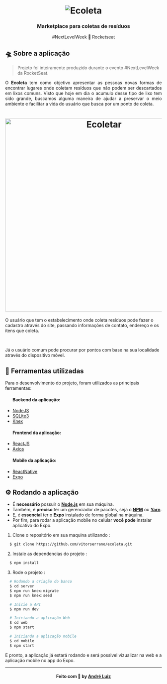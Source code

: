 <h1 align="center"> 
  <img src="https://github.com/whyandree/Ecoleta/blob/master/web/src/assets/logo.svg" alt="Ecoleta" />
</h1>

<h3 align="center">
Marketplace para coletas de resíduos
</h3>

<p align="center">
#NextLevelWeek 🚀 Rocketseat
</p>

<h2>🛸 Sobre a aplicação </h2>
<blockquote>Projeto foi inteiramente produzido durante o evento #NextLevelWeek da RocketSeat.</blockquote>

<p align="justify">O <b>Ecoleta</b> tem como objetivo apresentar as pessoas novas formas de encontrar lugares
onde coletam resíduos que não podem ser descartados em lixos
comuns. Visto que hoje em dia o acumulo desse tipo de lixo tem sido
grande, buscamos alguma maneira de ajudar a preservar o meio ambiente
e facilitar a vida do usuário que busca por um ponto de coleta.</p>

<h1 align="center" >
 <img alt="Ecoletar" src="https://user-images.githubusercontent.com/62680019/84038303-275f1800-a976-11ea-86cf-28be93c1cf74.jpg" 
      width="620px"> 
</h1>

<p>O usuário que tem o
estabelecimento onde coleta resíduos pode fazer o cadastro através
do site, passando informações de contato, endereço e os itens que coleta.</p>
<br />
<p>Já o usuário comum pode procurar por pontos com base na sua localidade
através do dispositivo móvel.</p>

<h2>🔧 Ferramentas utilizadas </h2>
<p>Para o desenvolvimento do projeto, foram utilizados as principais ferramentas:</p>
<ul>
  <h4>Backend da aplicação:</h4>
    <li><a href="http://nodejs.org">NodeJS</a></li>
    <li><a href="https://sqlite.org/index.html">SQLite3</a></li>
    <li><a href="http://knexjs.org/">Knex</a></li>
  <h4>Frontend da aplicação:</h4>
    <li><a href="https://pt-br.reactjs.org/">ReactJS</a></li>
    <li><a href="https://github.com/axios/axios">Axios</a></li>
  <h4>Mobile da aplicação:</h4>
    <li><a href="https://reactnative.dev/">ReactNative</a></li>
    <li><a href="https://expo.io/">Expo</a></li>
</ul>

## ⚙ Rodando a aplicação ##
  - É **necessário** possuir o **[Node.js](https://nodejs.org/en/)** em sua máquina.
  - Também, é **preciso** ter um gerenciador de pacotes, seja o **[NPM](https://www.npmjs.com/)** ou **[Yarn](https://yarnpkg.com/)**.
  - E, é **essencial** ter o **[Expo](https://expo.io/)** instalado de forma global na máquina.
  - Por fim, para rodar a aplicação mobile no celular **você pode** instalar aplicativo do Expo. 
  
1. Clone o repositório em sua maquina utilizando :

```sh
  $ git clone https://github.com/vitorserrano/ecoleta.git
```
2. Instale as dependencias do projeto :
```sh
  $ npm install
```
3. Rode o projeto :
```sh
  # Rodando a criação do banco
  $ cd server
  $ npm run knex:migrate
  $ npm run knex:seed

  # Inicie a API
  $ npm run dev

  # Iniciando a aplicação Web
  $ cd web
  $ npm start

  # Iniciando a aplicação mobile
  $ cd mobile
  $ npm start
```

E pronto, a aplicação já estará rodando e será possivel vizualizar na web e a aplicação mobile no app do Expo.
<hr>
<h4 align="center">
    Feito com 💜 by <a href="https://www.linkedin.com/in/andreluizx/" target="_blank">André Luiz</a>
</h4>
